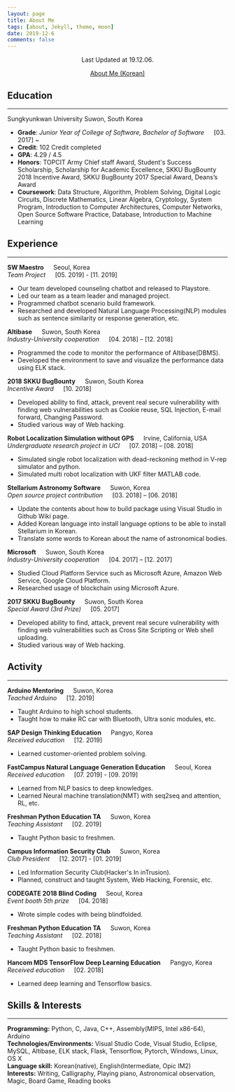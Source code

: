 ```yaml
---
layout: page
title: About Me
tags: [about, Jekyll, theme, moon]
date: 2019-12-6
comments: false
---
```


<center>
    <p>Last Updated at 19.12.06.</p>
    <a class="btn zoombtn" href="/about/ko">About Me (Korean)</a>
</center>

## Education

---

Sungkyunkwan University Suwon, South Korea

- __Grade__: *Junior Year of College of Software, Bachelor of Software* &emsp; [03. 2017] ~
- __Credit__: 102 Credit completed
- __GPA__: 4.29 / 4.5
- __Honors__: TOPCIT Army Chief staff Award, Student's Success Scholarship, Scholarship for Academic Excellence, SKKU BugBounty 2018 Incentive Award, SKKU BugBounty 2017 Special Award, Deans’s Award
- __Coursework__: Data Structure, Algorithm, Problem Solving, Digital Logic Circuits, Discrete Mathematics, Linear Algebra, Cryptology, System Program, Introduction to Computer Architectures, Computer Networks, Open Source Software Practice, Database, Introduction to Machine Learning

## Experience

---

__SW Maestro__ &emsp; Seoul, Korea  
*Team Project* &emsp; [05. 2019] - [11. 2019]

- Our team developed counseling chatbot and released to Playstore.
- Led our team as a team leader and managed project.
- Programmed chatbot scenario build framework.
- Researched and developed Natural Language Processing(NLP) modules such as sentence similarity or response generation, etc.

__Altibase__ &emsp; Suwon, South Korea  
*Industry-University cooperation* &emsp; [04. 2018] – [12. 2018]

- Programmed the code to monitor the performance of Altibase(DBMS).
- Developed the environment to save and visualize the performance data using ELK stack.

__2018 SKKU BugBounty__ &emsp; Suwon, South Korea  
*Incentive Award* &emsp; [10. 2018]

- Developed ability to find, attack, prevent real secure vulnerability with finding web vulnerabilities such as Cookie reuse, SQL Injection, E-mail forward, Changing Password.
- Studied various way of Web hacking.

__Robot Localization Simulation without GPS__ &emsp; Irvine, California, USA  
*Undergraduate research project in UCI* &emsp; [07. 2018] – [08. 2018]

- Simulated single robot localization with dead-reckoning method in V-rep simulator and python.
- Simulated multi robot localization with UKF filter MATLAB code.

__Stellarium Astronomy Software__ &emsp; Suwon, Korea  
*Open source project contribution* &emsp; [03. 2018] – [06. 2018]

- Update the contents about how to build package using Visual Studio in Github Wiki page.
- Added Korean language into install language options to be able to install Stellarium in Korean.
- Translate some words to Korean about the name of astronomical bodies.

__Microsoft__ &emsp; Suwon, South Korea  
*Industry-University cooperation* &emsp; [04. 2017] – [12. 2017]

- Studied Cloud Platform Service such as Microsoft Azure, Amazon Web Service, Google Cloud Platform.
- Researched usage of blockchain using Microsoft Azure.

__2017 SKKU BugBounty__ &emsp; Suwon, South Korea  
*Special Award (3rd Prize)* &emsp; [05. 2017]

- Developed ability to find, attack, prevent real secure vulnerability with finding web vulnerabilities such as
Cross Site Scripting or Web shell uploading.
- Studied various way of Web hacking.

## Activity

---

__Arduino Mentoring__ &emsp; Suwon, Korea  
*Teached Arduino* &emsp; [12. 2019]

- Taught Arduino to high school students.
- Taught how to make RC car with Bluetooth, Ultra sonic modules, etc.

__SAP Design Thinking Education__ &emsp; Pangyo, Korea  
*Received education* &emsp; [12. 2019]

- Learned customer-oriented problem solving.

__FastCampus Natural Language Generation Education__ &emsp; Seoul, Korea  
*Received education* &emsp; [07. 2019] - [09. 2019]

- Learned from NLP basics to deep knowledges.
- Learned Neural machine translation(NMT) with seq2seq and attention, RL, etc.

__Freshman Python Education TA__ &emsp; Suwon, Korea  
*Teaching Assistant* &emsp; [02. 2019]

- Taught Python basic to freshmen.

__Campus Information Security Club__ &emsp; Suwon, Korea  
*Club President* &emsp; [12. 2017] - [01. 2019]

- Led Information Security Club(Hacker's In inTrusion).
- Planned, construct and taught System, Web Hacking, Forensic, etc.

__CODEGATE 2018 Blind Coding__ &emsp; Seoul, Korea  
*Event booth 5th prize* &emsp; [04. 2018]

- Wrote simple codes with being blindfolded.

__Freshman Python Education TA__ &emsp; Suwon, Korea  
*Teaching Assistant* &emsp; [02. 2018]

- Taught Python basic to freshmen.

__Hancom MDS TensorFlow Deep Learning Education__ &emsp; Pangyo, Korea  
*Received education* &emsp; [02. 2018]

- Learned deep learning and Tensorflow basics.

## Skills & Interests

---

__Programming:__ Python, C, Java, C++, Assembly(MIPS, Intel x86-64), Arduino  
__Technologies/Environments:__ Visual Studio Code, Visual Studio, Eclipse, MySQL, Altibase, ELK stack, Flask, Tensorflow, Pytorch, Windows, Linux, OS X  
__Language skill:__ Korean(native), English(Intermediate, Opic IM2)  
__Interests:__ Writing, Calligraphy, Playing piano, Astronomical observation, Magic, Board Game, Reading books  
